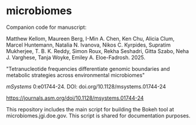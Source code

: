# microbiomes
Companion code for manuscript:

Matthew Kellom, Maureen Berg, I-Min A. Chen, Ken Chu, Alicia Clum, Marcel Huntemann, Natalia N. Ivanova, Nikos C. Kyrpides, Supratim Mukherjee, T. B. K. Reddy, Simon Roux, Rekha Seshadri, Gitta Szabo, Neha J. Varghese, Tanja Woyke, Emiley A. Eloe-Fadrosh. 2025.

"Tetranucleotide frequencies differentiate genomic boundaries and metabolic strategies across environmental microbiomes"

<i>mSystems</i> 0:e01744-24. DOI: doi.org/10.1128/msystems.01744-24

https://journals.asm.org/doi/10.1128/msystems.01744-24

This repository includes the main script for building the Bokeh tool at microbiomes.jgi.doe.gov. This script is shared for documentation purposes. 
